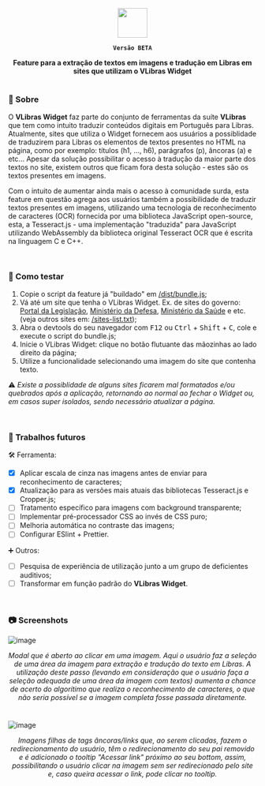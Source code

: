 <div align="center">
<img height="60" src="https://user-images.githubusercontent.com/56923620/210437941-54e89bba-4a9f-4c64-94db-bfabf3eb88af.png" />

<b>` Versão BETA ` </b>

<b>Feature para a extração de textos em imagens e tradução em Libras em sites que utilizam o VLibras Widget</b>
</div>

#

### :pencil: Sobre
O <b>VLibras Widget</b> faz parte do conjunto de ferramentas da suíte <b>VLibras</b> que tem como intuito traduzir conteúdos digitais em Português para Libras. Atualmente, sites que utiliza o Widget fornecem aos usuários a possiblidade de traduzirem para Libras os elementos de textos presentes no HTML na página, como por exemplo: títulos (h1, ..., h6), parágrafos (p), âncoras (a) e etc... Apesar da solução possibilitar o acesso à tradução da maior parte dos textos no site, existem outros que ficam fora desta solução - estes são os textos presentes em imagens.

Com o intuito de aumentar ainda mais o acesso à comunidade surda, esta feature em questão agrega aos usuários também a possibilidade de traduzir textos presentes em imagens, utilizando uma tecnologia de reconhecimento de caracteres (OCR) fornecida por uma biblioteca JavaScript open-source, esta, a Tesseract.js - uma implementação "traduzida" para JavaScript utilizando WebAssembly da biblioteca original Tesseract OCR que é escrita na linguagem C e C++.

<br/>

### :test_tube: Como testar
1. Copie o script da feature já "buildado" em <a href="https://raw.githubusercontent.com/diegofrr/vlibras-widget-ocr/main/dist/bundle.js">/dist/bundle.js</a>;
2. Vá até um site que tenha o VLibras Widget. Ex. de sites do governo: <a href="http://www4.planalto.gov.br/legislacao/
">Portal da Legislação</a>, <a href="https://www.gov.br/defesa/pt-br">Ministério da Defesa</a>, <a href="https://www.gov.br/saude/pt-br
">Ministério da Saúde<a/> e etc. (veja outros sites em: <a href="https://github.com/diegofrr/vlibras-widget-ocr/blob/main/sites-list.txt">/sites-list.txt</a>);
3. Abra o devtools do seu navegador com <kbd>F12</kbd> ou <kbd>Ctrl</kbd> + <kbd>Shift</kbd> + <kbd>C</kbd>, cole e execute o script do bundle.js;
4. Inicie o VLibras Widget: clique no botão flutuante das mãozinhas ao lado direito da página;
5. Utilize a funcionalidade selecionando uma imagem do site que contenha texto.

⚠️ _Existe a possiblidade de alguns sites ficarem mal formatados e/ou quebrados após a aplicação, retornando ao normal ao fechar o Widget ou, em casos super isolados, sendo necessário atualizar a página._

<br/>  

### :construction: Trabalhos futuros

:hammer_and_wrench: Ferramenta:
- [x] Aplicar escala de cinza nas imagens antes de enviar para reconhecimento de caracteres;
- [x] Atualização para as versões mais atuais das bibliotecas Tesseract.js e Cropper.js;
- [ ] Tratamento específico para imagens com background transparente;
- [ ] Implementar pré-processador CSS ao invés de CSS puro;
- [ ] Melhoria automática no contraste das imagens;
- [ ] Configurar ESlint + Prettier.

:heavy_plus_sign: Outros:
- [ ] Pesquisa de experiência de utilização junto a um grupo de deficientes auditivos;
- [ ] Transformar em função padrão do **VLibras Widget**.

<br/>  

### :camera: Screenshots
![image](https://user-images.githubusercontent.com/56923620/209585701-90d5550a-163a-4556-b209-98ad4cfc99dd.png)
<div align="center">
<i>Modal que é aberto ao clicar em uma imagem. Aqui o usuário faz a seleção de uma área da imagem para extração e tradução do texto em Libras. A utilização deste passo (levando em consideração que o usuário faça a seleção adequada de uma área da imagem com textos) aumenta a chance de acerto do algorítimo que realiza o reconhecimento de caracteres, o que não seria possível se a imagem completa fosse passada diretamente.</i>
</div>

#

![image](https://user-images.githubusercontent.com/56923620/209585793-1e3760ee-3f66-4936-a60f-a7f3cb01cbf6.png)
<div align="center">
<i>Imagens filhas de tags âncoras/links que, ao serem clicadas, fazem o redirecionamento do usuário, têm o redirecionamento do seu pai removido e é adicionado o tooltip "Acessar link" próximo ao seu bottom, assim, possibilitando o usuário clicar na imagem sem ser redirecionado pelo site e, caso queira acessar o link, pode clicar no tooltip.</i>
</div>
